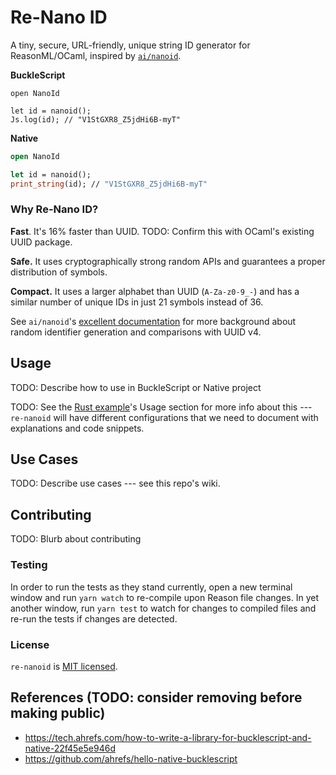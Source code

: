 # Re-Nano ID

A tiny, secure, URL-friendly, unique string ID generator for ReasonML/OCaml,
inspired by [`ai/nanoid`](https://github.com/ai/nanoid).

**BuckleScript**

```reason
open NanoId

let id = nanoid();
Js.log(id); // "V1StGXR8_Z5jdHi6B-myT"
```

**Native**

```ocaml
open NanoId

let id = nanoid();
print_string(id); // "V1StGXR8_Z5jdHi6B-myT"
```

### Why Re-Nano ID?

**Fast**. It's 16% faster than UUID. TODO: Confirm this with OCaml's existing UUID package.

**Safe.** It uses cryptographically strong random APIs
and guarantees a proper distribution of symbols.

**Compact.** It uses a larger alphabet than UUID (`A-Za-z0-9_-`)
and has a similar number of unique IDs in just 21 symbols instead of 36.

See `ai/nanoid`'s [excellent documentation](https://github.com/ai/nanoid/blob/master/README.md#table-of-contents) for more background about random identifier generation and comparisons with UUID v4.

## Usage

TODO: Describe how to use in BuckleScript or Native project

TODO: See the [Rust example](https://github.com/nikolay-govorov/nanoid/blob/master/README.md#usage)'s Usage section for more info about this --- `re-nanoid` will have different configurations that we need to document with explanations and code snippets.

## Use Cases

TODO: Describe use cases --- see this repo's wiki.

## Contributing

TODO: Blurb about contributing

### Testing

In order to run the tests as they stand currently, open a new terminal window
and run `yarn watch` to re-compile upon Reason file changes. In yet another
window, run `yarn test` to watch for changes to compiled files and re-run the
tests if changes are detected.

### License

`re-nanoid` is [MIT licensed](https://github.com/dylanirlbeck/re-nanoid/blob/master/LICENSE).

## References (TODO: consider removing before making public)

- https://tech.ahrefs.com/how-to-write-a-library-for-bucklescript-and-native-22f45e5e946d
- https://github.com/ahrefs/hello-native-bucklescript
